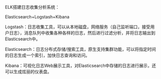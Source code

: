 ELK搭建日志收集分析系统：

Elasticsearch+Logstash+Kibana

Logstash：日志收集工具，可以从本地磁盘，网络服务（自己监听端口，接受用户日志），消息队列中收集各种各样的日志，然后进行过滤分析，并将日志输出到Elasticsearch中。

Elasticsearch：日志分布式存储/搜索工具，原生支持集群功能，可以将指定时间的日志生成一个索引，加快日志查询和访问。

Kibana：可视化日志Web展示工具，对Elasticsearch中存储的日志进行展示，还可以生成炫丽的仪表盘。